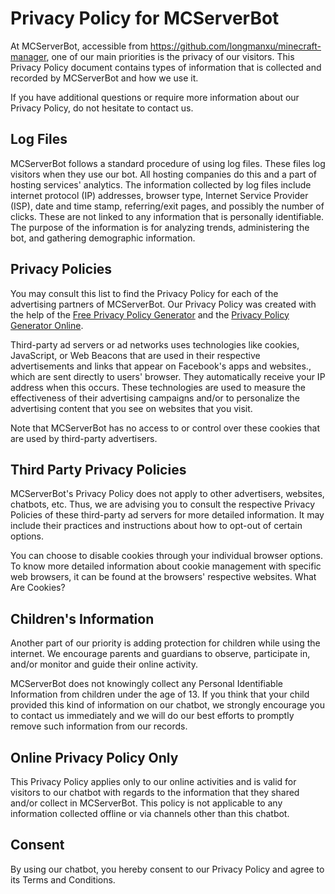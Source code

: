 Privacy Policy for MCServerBot
==============================

At MCServerBot, accessible from https://github.com/longmanxu/minecraft-manager, one of our main priorities is the privacy of our visitors. This Privacy Policy document contains types of information that is collected and recorded by MCServerBot and how we use it.

If you have additional questions or require more information about our Privacy Policy, do not hesitate to contact us.

Log Files
---------

MCServerBot follows a standard procedure of using log files. These files log visitors when they use our bot. All hosting companies do this and a part of hosting services' analytics. The information collected by log files include internet protocol (IP) addresses, browser type, Internet Service Provider (ISP), date and time stamp, referring/exit pages, and possibly the number of clicks. These are not linked to any information that is personally identifiable. The purpose of the information is for analyzing trends, administering the bot, and gathering demographic information.

Privacy Policies
----------------

You may consult this list to find the Privacy Policy for each of the advertising partners of MCServerBot. Our Privacy Policy was created with the help of the [Free Privacy Policy Generator](https://www.privacypolicygenerator.org) and the [Privacy Policy Generator Online](https://www.privacypolicyonline.com/privacy-policy-generator/).

Third-party ad servers or ad networks uses technologies like cookies, JavaScript, or Web Beacons that are used in their respective advertisements and links that appear on Facebook's apps and websites., which are sent directly to users' browser. They automatically receive your IP address when this occurs. These technologies are used to measure the effectiveness of their advertising campaigns and/or to personalize the advertising content that you see on websites that you visit.

Note that MCServerBot has no access to or control over these cookies that are used by third-party advertisers.

Third Party Privacy Policies
----------------------------

MCServerBot's Privacy Policy does not apply to other advertisers, websites, chatbots, etc. Thus, we are advising you to consult the respective Privacy Policies of these third-party ad servers for more detailed information. It may include their practices and instructions about how to opt-out of certain options.

You can choose to disable cookies through your individual browser options. To know more detailed information about cookie management with specific web browsers, it can be found at the browsers' respective websites. What Are Cookies?

Children's Information
----------------------

Another part of our priority is adding protection for children while using the internet. We encourage parents and guardians to observe, participate in, and/or monitor and guide their online activity.

MCServerBot does not knowingly collect any Personal Identifiable Information from children under the age of 13. If you think that your child provided this kind of information on our chatbot, we strongly encourage you to contact us immediately and we will do our best efforts to promptly remove such information from our records.

Online Privacy Policy Only
--------------------------

This Privacy Policy applies only to our online activities and is valid for visitors to our chatbot with regards to the information that they shared and/or collect in MCServerBot. This policy is not applicable to any information collected offline or via channels other than this chatbot.

Consent
-------

By using our chatbot, you hereby consent to our Privacy Policy and agree to its Terms and Conditions.